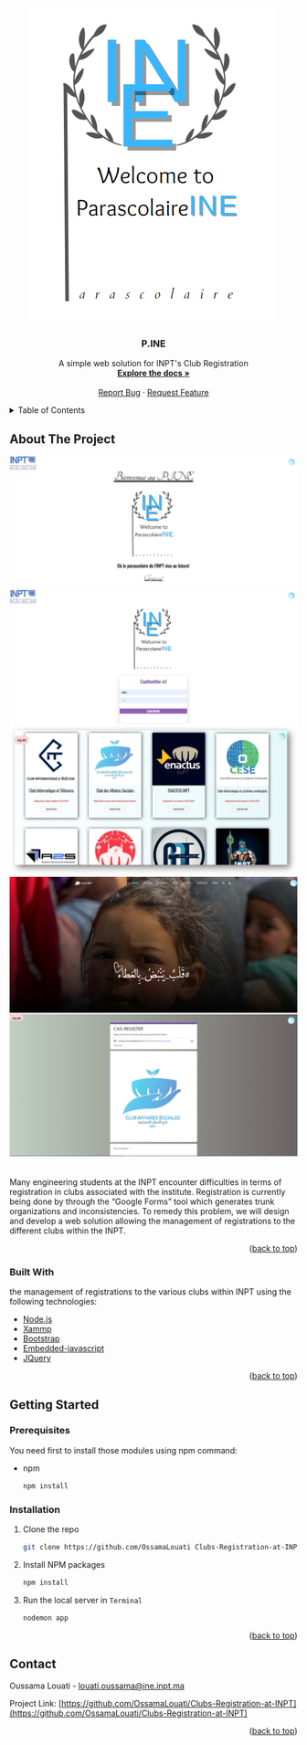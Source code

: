 <div id="top"></div>





<!-- PROJECT LOGO -->
<br />
<div align="center">
  <a href="https://github.com/othneildrew/Best-README-Template">
    <img src="/views/images/logo.PNG" alt="Logo" >
  </a>

  <h3 align="center">P.INE</h3>

  <p align="center">
    A simple web solution for INPT's Club Registration
    <br />
    <a href="https://github.com/OssamaLouati/Clubs-Registration-at-INPT"><strong>Explore the docs »</strong></a>
    <br />
    <br />
    <a href="https://github.com/OssamaLouati/Clubs-Registration-at-INPT/issues">Report Bug</a>
    ·
    <a href="https://github.com/OssamaLouati/Clubs-Registration-at-INPT/issues">Request Feature</a>
  </p>
</div>



<!-- TABLE OF CONTENTS -->
<details>
  <summary>Table of Contents</summary>
  <ol>
    <li>
      <a href="#about-the-project">About The Project</a>
      <ul>
        <li><a href="#built-with">Built With</a></li>
      </ul>
    </li>
    <li>
      <a href="#getting-started">Getting Started</a>
      <ul>
        <li><a href="#prerequisites">Prerequisites</a></li>
        <li><a href="#installation">Installation</a></li>
      </ul>
    </li>
  </ol>
</details>



<!-- ABOUT THE PROJECT -->
## About The Project

<div align="center">
  <a href="https://github.com/othneildrew/Best-README-Template">
    <img src="/views/images/Cap1.PNG" alt="Logo">
    <img src="/views/images/cap2.PNG" alt="Logo">
    <img src="/views/images/screenshot.png" alt="Logo">
    <img src="/views/images/cap3.PNG" alt="Logo">
    <img src="/views/images/cap4.PNG" alt="Logo">
  </a>
</div>  
<br>
<br>
Many engineering students at the INPT encounter difficulties
in terms of registration in clubs associated with the institute. Registration is currently being done by through the “Google Forms” tool which generates trunk organizations and inconsistencies.
To remedy this problem, we will design and develop a web solution allowing the management of registrations to the different clubs within the INPT.

<p align="right">(<a href="#top">back to top</a>)</p>



### Built With

the management of registrations to the various clubs within
INPT using the following technologies:

* [Node.js](https://nodejs.org/)
* [Xammp](https://www.apachefriends.org/fr/index.html)
* [Bootstrap](https://getbootstrap.com)
* [Embedded-javascript](https://ejs.co/)
* [JQuery](https://jquery.com)

<p align="right">(<a href="#top">back to top</a>)</p>



<!-- GETTING STARTED -->
## Getting Started

### Prerequisites

You need first to install those modules using npm command:
* npm
  ```sh
  npm install
  ```
  

### Installation



1. Clone the repo
   ```sh
   git clone https://github.com/OssamaLouati Clubs-Registration-at-INPT.git
   ```
2. Install NPM packages
   ```sh
   npm install
   ```
4. Run the local server in `Terminal`
   ```cmd
   nodemon app
   ```

<p align="right">(<a href="#top">back to top</a>)</p>







<!-- CONTACT -->
## Contact

Oussama Louati - louati.oussama@ine.inpt.ma

Project Link: [https://github.com/OssamaLouati/Clubs-Registration-at-INPT](https://github.com/OssamaLouati/Clubs-Registration-at-INPT)

<p align="right">(<a href="#top">back to top</a>)</p>

